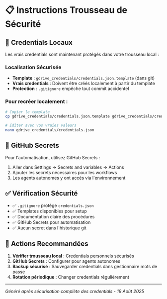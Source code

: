 # 📋 Instructions Trousseau de Sécurité

## 🔐 Credentials Locaux

Les vrais credentials sont maintenant protégés dans votre trousseau local :

### Localisation Sécurisée
- **Template** : `gdrive_credentials/credentials.json.template` (dans git)
- **Vrais credentials** : Doivent être créés localement à partir du template
- **Protection** : `.gitignore` empêche tout commit accidentel

### Pour recréer localement :
```bash
# Copier le template
cp gdrive_credentials/credentials.json.template gdrive_credentials/credentials.json

# Éditer avec vos vraies valeurs
nano gdrive_credentials/credentials.json
```

## 🤖 GitHub Secrets

Pour l'automatisation, utilisez GitHub Secrets :
1. Aller dans Settings → Secrets and variables → Actions
2. Ajouter les secrets nécessaires pour les workflows
3. Les agents autonomes y ont accès via l'environnement

## ✅ Vérification Sécurité

- ✅ `.gitignore` protège `credentials.json`
- ✅ Templates disponibles pour setup
- ✅ Documentation claire des procédures
- ✅ GitHub Secrets pour automatisation
- ✅ Aucun secret dans l'historique git

## 🎯 Actions Recommandées

1. **Vérifier trousseau local** : Credentials personnels sécurisés
2. **GitHub Secrets** : Configurer pour agents autonomes  
3. **Backup sécurisé** : Sauvegarder credentials dans gestionnaire mots de passe
4. **Rotation périodique** : Changer credentials régulièrement

---

*Généré après sécurisation complète des credentials - 19 Août 2025*
